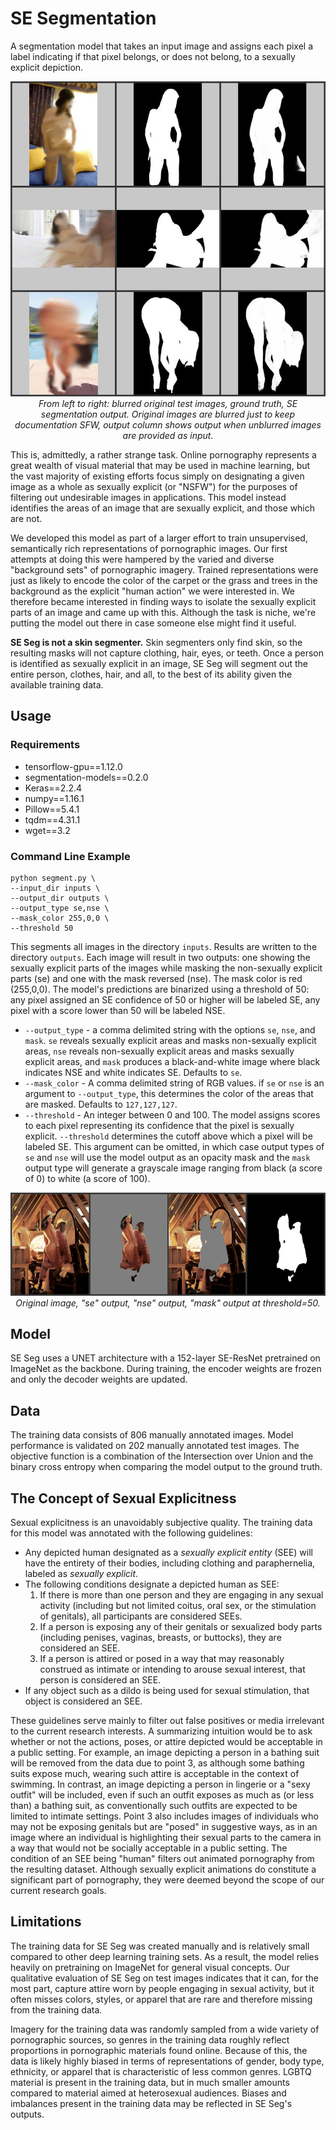 # SE Segmentation

A segmentation model that takes an input image and assigns each pixel a label indicating if that pixel belongs, or does not belong, to a sexually explicit depiction.

<p align="center">
	<img src="https://raw.githubusercontent.com/vqmalic/se_seg/master/docs/img01.jpg">
	<br>
	<em>From left to right: blurred original test images, ground truth, SE segmentation output. Original images are blurred just to keep documentation SFW, output column shows output when unblurred images are provided as input.</em>
</p>

This is, admittedly, a rather strange task. Online pornography represents a great wealth of visual material that may be used in machine learning, but the vast majority of existing efforts focus simply on designating a given image as a whole as sexually explicit (or "NSFW") for the purposes of filtering out undesirable images in applications. This model instead identifies the areas of an image that are sexually explicit, and those which are not. 

We developed this model as part of a larger effort to train unsupervised, semantically rich representations of pornographic images. Our first attempts at doing this were hampered by the varied and diverse "background sets" of pornographic imagery. Trained representations were just as likely to encode the color of the carpet or the grass and trees in the background as the explicit "human action" we were interested in. We therefore became interested in finding ways to isolate the sexually explicit parts of an image and came up with this. Although the task is niche, we're putting the model out there in case someone else might find it useful.

**SE Seg is not a skin segmenter.** Skin segmenters only find skin, so the resulting masks will not capture clothing, hair, eyes, or teeth. Once a person is identified as sexually explicit in an image, SE Seg will segment out the entire person, clothes, hair, and all, to the best of its ability given the available training data. 

## Usage

### Requirements

* tensorflow-gpu==1.12.0
* segmentation-models==0.2.0
* Keras==2.2.4
* numpy==1.16.1
* Pillow==5.4.1
* tqdm==4.31.1
* wget==3.2

### Command Line Example

```
python segment.py \
--input_dir inputs \
--output_dir outputs \
--output_type se,nse \
--mask_color 255,0,0 \
--threshold 50
```

This segments all images in the directory `inputs`. Results are written to the directory `outputs`. Each image will result in two outputs: one showing the sexually explicit parts of the images while masking the non-sexually explicit parts (se) and one with the mask reversed (nse). The mask color is red (255,0,0). The model's predictions are binarized using a threshold of 50: any pixel assigned an SE confidence of 50 or higher will be labeled SE, any pixel with a score lower than 50 will be labeled NSE. 

* `--output_type` - a comma delimited string with the options `se`, `nse`, and `mask`. `se` reveals sexually explicit areas and masks non-sexually explicit areas, `nse` reveals non-sexually explicit areas and masks sexually explicit areas, and `mask` produces a black-and-white image where black indicates NSE and white indicates SE. Defaults to `se`.
* `--mask_color` - A comma delimited string of RGB values. if `se` or `nse` is an argument to `--output_type`, this determines the color of the areas that are masked. Defaults to `127,127,127`.  
* `--threshold` - An integer between 0 and 100. The model assigns scores to each pixel representing its confidence that the pixel is sexually explicit. `--threshold` determines the cutoff above which a pixel will be labeled SE. This argument can be omitted, in which case output types of `se` and `nse` will use the model output as an opacity mask and the `mask` output type will generate a grayscale image ranging from black (a score of 0) to white (a score of 100). 

<p align="center">
	<img src="https://raw.githubusercontent.com/vqmalic/se_seg/master/docs/img02.jpg">
	<br>
	<em>Original image, "se" output, "nse" output, "mask" output at threshold=50.</em>
</p>

## Model

SE Seg uses a UNET architecture with a 152-layer SE-ResNet pretrained on ImageNet as the backbone. During training, the encoder weights are frozen and only the decoder weights are updated. 

## Data

The training data consists of 806 manually annotated images. Model performance is validated on 202 manually annotated test images. The objective function is a combination of the Intersection over Union and the binary cross entropy when comparing the model output to the ground truth. 

## The Concept of Sexual Explicitness

Sexual explicitness is an unavoidably subjective quality. The training data for this model was annotated with the following guidelines:

* Any depicted human designated as a *sexually explicit entity* (SEE) will have the entirety of their bodies, including clothing and paraphernelia, labeled as *sexually explicit*. 
* The following conditions designate a depicted human as SEE:
	1. If there is more than one person and they are engaging in any sexual activity (including but not limited coitus, oral sex, or the stimulation of genitals), all participants are considered SEEs.
	2. If a person is exposing any of their genitals or sexualized body parts (including penises, vaginas, breasts, or buttocks), they are considered an SEE. 
	3. If a person is attired or posed in a way that may reasonably construed as intimate or intending to arouse sexual interest, that person is considered an SEE. 
* If any object such as a dildo is being used for sexual stimulation, that object is considered an SEE. 

These guidelines serve mainly to filter out false positives or media irrelevant to the current research interests. A summarizing intuition would be to ask whether or not the actions, poses, or attire depicted would be acceptable in a public setting. For example, an image depicting a person in a bathing suit will be removed from the data due to point 3, as although some bathing suits expose much, wearing such attire is acceptable in the context of swimming. In contrast, an image depicting a person in lingerie or a "sexy outfit" will be included, even if such an outfit exposes as much as (or less than) a bathing suit, as conventionally such outfits are expected to be limited to intimate settings. Point 3 also includes images of individuals who may not be exposing genitals but are "posed" in suggestive ways, as in an image where an individual is highlighting their sexual parts to the camera in a way that would not be socially acceptable in a public setting. The condition of an SEE being "human" filters out animated pornography from the resulting dataset. Although sexually explicit animations do constitute a significant part of pornography, they were deemed beyond the scope of our current research goals.

## Limitations

The training data for SE Seg was created manually and is relatively small compared to other deep learning training sets. As a result, the model relies heavily on pretraining on ImageNet for general visual concepts. Our qualitative evaluation of SE Seg on test images indicates that it can, for the most part, capture attire worn by people engaging in sexual activity, but it often misses colors, styles, or apparel that are rare and therefore missing from the training data. 

Imagery for the training data was randomly sampled from a wide variety of pornographic sources, so genres in the training data roughly reflect proportions in pornographic materials found online. Because of this, the data is likely highly biased in terms of representations of gender, body type, ethnicity, or apparel that is characteristic of less common genres. LGBTQ material is present in the training data, but in much smaller amounts compared to material aimed at heterosexual audiences. Biases and imbalances present in the training data may be reflected in SE Seg's outputs. 


